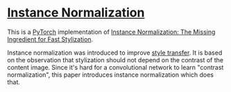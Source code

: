 # [Instance Normalization](https://nn.labml.ai/normalization/instance_norm/index.html)

This is a [PyTorch](https://pytorch.org) implementation of
[Instance Normalization: The Missing Ingredient for Fast Stylization](https://papers.labml.ai/paper/1607.08022).

Instance normalization was introduced to improve [style transfer](https://paperswithcode.com/task/style-transfer).
It is based on the observation that stylization should not depend on the contrast of the content image.
Since it's hard for a convolutional network to learn "contrast normalization", this paper
introduces instance normalization which does that.
